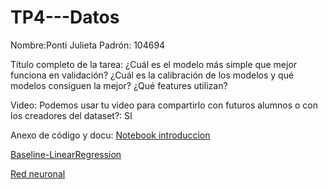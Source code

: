 # TP4---Datos

Nombre:Ponti Julieta
Padrón: 104694

Título completo de la tarea: ¿Cuál es el modelo más simple que mejor funciona en validación? ¿Cuál es la calibración de los modelos y qué modelos consiguen la mejor? ¿Qué features utilizan?

Video:
Podemos usar tu video para compartirlo con futuros alumnos o con los creadores del
dataset?: SI

Anexo de código y docu:
[Notebook introduccion](https://github.com/julietamponti/TP4---Datos/blob/main/Introduccion%20Video.ipynb)

[Baseline-LinearRegression](https://github.com/julietamponti/TP4---Datos/blob/main/Baseline%20-%20LinearRegression.ipynb)

[Red neuronal](https://github.com/julietamponti/TP4---Datos/blob/main/Red%20neuronal.ipynb)
